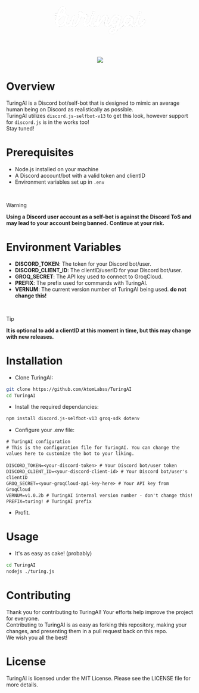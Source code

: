 <h1 align="center">
  <div align="center">
    <br />
    <p>
      <img width="250" src="https://raw.githubusercontent.com/AtomLabss/TuringAI/main/assets/images/turingai.png?s=100&v=4" />
    </p>
  </div>
</h1>

<h1 align="center">
    <p align="center">
        <img src="https://img.shields.io/static/v1?label=status&message=beta&color=blue">
    </p>
</h1>

# Overview
TuringAI is a Discord bot/self-bot that is designed to mimic an average human being on Discord as realistically as possible.
<br>
TuringAI utilizes `discord.js-selfbot-v13` to get this look, however support for `discord.js` is in the works too!
<br>
Stay tuned!

# Prerequisites
- Node.js installed on your machine
- A Discord account/bot with a valid token and clientID
- Environment variables set up in `.env`

<br>

> [!WARNING]
> **Using a Discord user account as a self-bot is against the Discord ToS and may lead to your account being banned.**
> **Continue at your risk.**

# Environment Variables
- **DISCORD_TOKEN**: The token for your Discord bot/user.
- **DISCORD_CLIENT_ID**: The clientID/userID for your Discord bot/user.
- **GROQ_SECRET**: The API key used to connect to GroqCloud.
- **PREFIX**: The prefix used for commands with TuringAI.
- **VERNUM**: The current version number of TuringAI being used. **do not change this!**

<br>

> [!TIP]
> **It is optional to add a clientID at this moment in time, but this may change with new releases.**

# Installation
- Clone TuringAI:
```bash
git clone https://github.com/AtomLabss/TuringAI
cd TuringAI
```

- Install the required dependancies:
```bash
npm install discord.js-selfbot-v13 groq-sdk dotenv
```

- Configure your .env file:
```env
# TuringAI configuration
# This is the configuration file for TuringAI. You can change the values here to customize the bot to your liking.

DISCORD_TOKEN=<your-discord-token> # Your Discord bot/user token
DISCORD_CLIENT_ID=<your-discord-client-id> # Your Discord bot/user's clientID
GROQ_SECRET=<your-groqCloud-api-key-here> # Your API key from GroqCloud
VERNUM=v1.0.2b # TuringAI internal version number - don't change this!
PREFIX=turing! # TuringAI prefix
```

- Profit.

# Usage

- It's as easy as cake! (probably)

```bash
cd TuringAI
nodejs ./turing.js
```

# Contributing
Thank you for contributing to TuringAI! Your efforts help improve the project for everyone.
<br>
Contributing to TuringAI is as easy as forking this repository, making your changes, and presenting them in a pull request back on this repo.
<br>
We wish you all the best!

# License
TuringAI is licensed under the MIT License. Please see the LICENSE file for more details.
